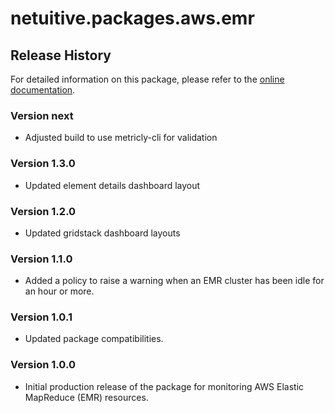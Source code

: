 # netuitive.packages.aws.emr

## Release History

For detailed information on this package, please refer to the [online documentation](https://help.netuitive.com/Content/Integrations/aws.htm).

### Version next

* Adjusted build to use metricly-cli for validation

### Version 1.3.0

* Updated element details dashboard layout

### Version 1.2.0

* Updated gridstack dashboard layouts

### Version 1.1.0

* Added a policy to raise a warning when an EMR cluster has been idle for an hour or more.

### Version 1.0.1

* Updated package compatibilities.

### Version 1.0.0

* Initial production release of the package for monitoring AWS Elastic MapReduce (EMR) resources.
